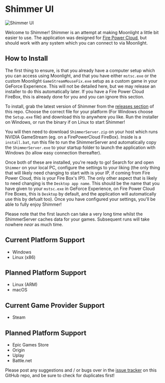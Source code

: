 # Shimmer UI
![Shimmer UI](https://s.cmzi.uk/1xTjG)

Welcome to Shimmer!
Shimmer is an attempt at making Moonlight a little bit easier to use. The application was designed for [Fire Power Cloud](https://firepower.cloud), but should work with any system which you can connect to via Moonlight.

## How to Install
The first thing to ensure, is that you already have a computer setup which you can access using Moonlight, and that you have either `mstsc.exe` or the custom Moonlight `GameStreamMouseFix.exe` setup as a custom game in your GeForce Experience. This will not be detailed here, but we may release an installer to do this automatically later. If you have a Fire Power Cloud FireBox, this is already done for you and you can ignore this section.

To install, grab the latest version of Shimmer from the [releases section](https://github.com/CameronRedmore/ShimmerUI/releases) of this repo. Choose the correct file for your platform (For Windows choose the `Setup.exe` file) and download this to anywhere you like. Run the installer on Windows, or run the binary if on Linux to start Shimmer!

You will then need to download `ShimmerServer.zip` on your host which runs NVIDIA GameStream (eg. on a FirePowerCloud FireBox). Inside is a `install.bat`, run this file to run the ShimmerServer and automatically copy the `ShimmerServer.exe` to your startup folder to launch the application with Windows (to allow easy connection thereafter).

Once both of these are installed, you're ready to go! Search for and open `Shimmer` on your local PC, configure the settings to your liking (the only thing that will likely need changing to start with is your IP, if coming from Fire Power Cloud, this is your Fire Box's IP!). The only other aspect that is likely to need changing is the `Desktop app name`. This should be the name that you have given to your `mstsc.exe` in GeForce Experience, on Fire Power Cloud Fire Boxes, this is `Desktop` by default, and the application will automatically use this by defualt too). Once you have configured your settings, you'll be able to fully enjoy Shimmer!

Please note that the first launch can take a very long time whilst the ShimmerServer caches data for your games. Subsequent runs will take nowhere *near* as much time.

## Current Platform Support
- Windows
- Linux (x86)

## Planned Platform Support
- Linux (ARM)
- macOS

## Current Game Provider Support
- Steam

## Planned Platform Support
- Epic Games Store
- Origin
- Uplay
- Battle.net

Please post any suggestions and / or bugs over in the [issue tracker](https://github.com/CameronRedmore/ShimmerUI/issues) on this GitHub repo, and be sure to check for duplicates first!
